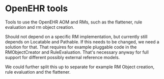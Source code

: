 # OpenEHR tools

Tools to use the OpenEHR AOM and RMs, such as the flattener, rule evaluation and rm object creation.

Should not depend on a specific RM implementation, but currently still depends on Locatable and Pathable. If this needs to be changed, we need a solution for that. That requires for example pluggable code in the RMObjectCreator and RuleEvaluation. That's necessary anyway for full support for different possibly external reference models.

We could further split this up to separate for example RM Object creation, rule evaluation and the flattener.